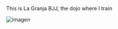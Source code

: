 This is La Granja BJJ, the dojo where I train

![imagen](https://user-images.githubusercontent.com/78442505/195175688-156957f9-ba4b-4434-ab11-89dbbb7e750b.png)

